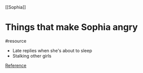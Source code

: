 [[Sophia]]
# Things that make Sophia angry
#resource 

- Late replies when she's about to sleep
- Stalking other girls

[Reference]()